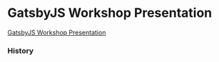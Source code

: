 # GatsbyJS Workshop Presentation

[GatsbyJS Workshop Presentation](https://eager-elion-056a93.netlify.com/)

### History
